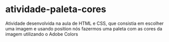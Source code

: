 # atividade-paleta-cores
Atividade desenvolvida na aula de HTML e CSS, que consistia em escolher uma imagem e usando position nós fazermos uma paleta com as cores da imagem utilizando o Adobe Colors

